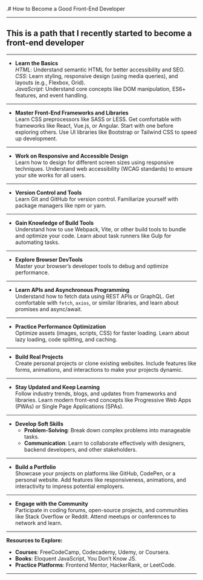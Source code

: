.# How to Become a Good Front-End Developer

---

## This is a path that I recently started to become a front-end developer
   
---

- **Learn the Basics**  
  *HTML*: Understand semantic HTML for better accessibility and SEO.  
  *CSS*: Learn styling, responsive design (using media queries), and layouts (e.g., Flexbox, Grid).  
  *JavaScript*: Understand core concepts like DOM manipulation, ES6+ features, and event handling.

---
 
- **Master Front-End Frameworks and Libraries**  
  Learn CSS preprocessors like SASS or LESS. Get comfortable with frameworks like React, Vue.js, or Angular. Start with one before exploring others. Use UI libraries like Bootstrap or Tailwind CSS to speed up development.

---

- **Work on Responsive and Accessible Design**  
  Learn how to design for different screen sizes using responsive techniques. Understand web accessibility (WCAG standards) to ensure your site works for all users.

---  

- **Version Control and Tools**   
  Learn Git and GitHub for version control. Familiarize yourself with package managers like npm or yarn.
 
---
 
- **Gain Knowledge of Build Tools**  
  Understand how to use Webpack, Vite, or other build tools to bundle and optimize your code. Learn about task runners like Gulp for automating tasks.

---

- **Explore Browser DevTools**  
  Master your browser’s developer tools to debug and optimize performance.

---

- **Learn APIs and Asynchronous Programming**  
  Understand how to fetch data using REST APIs or GraphQL. Get comfortable with `fetch`, `axios`, or similar libraries, and learn about promises and async/await.

---

- **Practice Performance Optimization**  
  Optimize assets (images, scripts, CSS) for faster loading. Learn about lazy loading, code splitting, and caching.

---

- **Build Real Projects**  
  Create personal projects or clone existing websites. Include features like forms, animations, and interactions to make your projects dynamic.

---

- **Stay Updated and Keep Learning**  
  Follow industry trends, blogs, and updates from frameworks and libraries. Learn modern front-end concepts like Progressive Web Apps (PWAs) or Single Page Applications (SPAs).

---

- **Develop Soft Skills**  
  - **Problem-Solving**: Break down complex problems into manageable tasks.  
  - **Communication**: Learn to collaborate effectively with designers, backend developers, and other stakeholders.

---

- **Build a Portfolio**  
  Showcase your projects on platforms like GitHub, CodePen, or a personal website. Add features like responsiveness, animations, and interactivity to impress potential employers.

---

- **Engage with the Community**  
  Participate in coding forums, open-source projects, and communities like Stack Overflow or Reddit. Attend meetups or conferences to network and learn.

---

**Resources to Explore:**  
- **Courses**: FreeCodeCamp, Codecademy, Udemy, or Coursera.  
- **Books**: Eloquent JavaScript, You Don’t Know JS.  
- **Practice Platforms**: Frontend Mentor, HackerRank, or LeetCode.

---    

